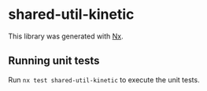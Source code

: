 # shared-util-kinetic

This library was generated with [Nx](https://nx.dev).

## Running unit tests

Run `nx test shared-util-kinetic` to execute the unit tests.
